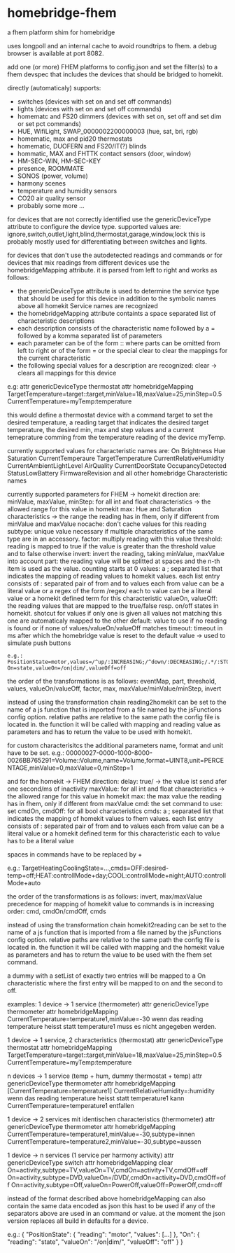 # homebridge-fhem
a fhem platform shim for homebridge

uses longpoll and an internal cache to avoid roundtrips to fhem.
a debug browser is available at port 8082.

add one (or more) FHEM platforms to config.json and set the filter(s) to a fhem devspec that
includes the devices that should be bridged to homekit.

directly (automaticaly) supports:
- switches (devices with set on and set off commands)
- lights (devices with set on and set off commands)
- homematc and FS20 dimmers (devices with set on, set off and set dim or set pct commands)
- HUE, WifiLight, SWAP_0000002200000003 (hue, sat, bri, rgb)
- homematic, max and pid20 thermostats
- homematic, DUOFERN and FS20/IT(?) blinds
- hommatic, MAX and FHTTK contact sensors (door, window)
- HM-SEC-WIN, HM-SEC-KEY
- presence, ROOMMATE
- SONOS (power, volume)
- harmony scenes
- temperature and humidity sensors
- CO20 air quality sensor
- probably some more ...


for devices that are not correctly identified use the genericDeviceType attribute to configure the device type.
supported values are: ignore,switch,outlet,light,blind,thermostat,garage,window,lock
this is probably mostly used for differentiating between switches and lights.


for devices that don't use the autodetected readings and commands or for devices that mix readings from different
devices use the homebridgeMapping attribute. it is parsed from left to right and works as follows:
- the genericDeviceType attribute is used to determine the service type that should be used for this device
  in addition to the symbolic names above all homekit Service names are recognized
- the homebridgeMapping attribute containts a space separated list of characteristic descriptions
- each description consists of the characteristic name followed by a = followed by a komma separated list of parameters
- each parameter can be of the form <command>:<device>:<reading> where parts can be omitted from left to right
  or of the form <name>=<value> or the special clear to clear the mappings for the current characteristic
- the following special values for a description are recognized: clear -> clears all mappings for this device

e.g:
attr <thermostat> genericDeviceType thermostat
attr <thermostat> homebridgeMapping TargetTemperature=target::target,minValue=18,maxValue=25,minStep=0.5 CurrentTemperature=myTemp:temperature

this would define a thermostat device with a command target to set the desired temperature, a reading target that indicates the desired target temperature, the desired min, max and step values and a current temeprature comming from the temperature reading of the device myTemp.


currently supported values for characteristic names are:
  On
  Brightness
  Hue
  Saturation
  CurrentTemperaure
  TargetTemperature
  CurrentRelativeHumidity
  CurrentAmbientLightLevel
  AirQuality
  CurrentDoorState
  OccupancyDetected
  StatusLowBattery
  FirmwareRevision
  and all other homebridge Characteristic names

currently supported parameters for FHEM -> homekit direction are:
  minValue, maxValue, minStep: for all int and float characteristics -> the allowed range for this value in homekit
  max: Hue and Saturation characteristics -> the range the reading has in fhem, only if different from minValue and maxValue
  nocache: don't cache values for this reading
  subtype: unique value necessary if multiple characteristics of the same type are in an accessory.
  factor: multiply reading with this value
  threshold: reading is mapped to true if the value is greater than the threshold value and to false otherwise
  invert: invert the reading, taking minValue, maxValue into account
  part: the reading value will be splitted at spaces and the n-th item is used as the value. counting starts at 0
  values: a ; separated list that indicates the mapping of reading values to homekit values.
          each list entry consists of : separated pair of from and to values
          each from value can be a literal value or a regex of the form /regex/
          each to value can be a literal value or a homekit defined term for this characteristic
  valueOn, valueOff: the reading values that are mapped to the true/false resp. on/off states in homekit. shotcut for values
                     if only one is given all values not matching this one are automaticaly mapped to the other
  default: value to use if no reading is found or if none of values/valueOn/valueOff matches
  timeout: timeout in ms after which the homebridge value is reset to the default value -> used to simulate push buttons

    e.g.: PositionState=motor,values=/^up/:INCREASING;/^down/:DECREASING;/.*/:STOPPED On=state,valueOn=/on|dim/,valueOff=off

  the order of the transformations is as follows: eventMap, part, threshold, values, valueOn/valueOff, factor, max, maxValue/minValue/minStep, invert

  instead of using the transformation chain reading2homekit can be set to the name of a js function that is imported from a file
  named by the jsFunctions config option. relative paths are relative to the same path the config file is located in.
  the function it will be called with mapping and reading value as parameters and has to return the value to be used with homekit.

for custom characterisitcs the additional parameters name, format and unit have to be set.
  e.g.: 00000027-0000-1000-8000-0026BB765291=Volume::Volume,name=Volume,format=UINT8,unit=PERCENTAGE,minValue=0,maxValue=0,minStep=1


and for the homekit -> FHEM direction:
  delay: true/<number> -> the value ist send afer one second/<number>ms of inactivity
  maxValue: for all int and float characteristics -> the allowed range for this value in homekit
  max: the max value the reading has in fhem, only if different from maxValue
  cmd: the set command to use: set <device> <cmd> <value>
  cmdOn, cmdOff: for all bool characteristics
  cmds: a ; separated list that indicates the mapping of homekit values to fhem values.
        each list entry consists of : separated pair of from and to values
        each from value can be a literal value or a homekit defined term for this characteristic
        each to value has to be a literal value

  spaces in commands have to be replaced by +

  e.g.: TargetHeatingCoolingState=...,cmds=OFF:desired-temp+off;HEAT:controllMode+day;COOL:controllMode+night;AUTO:controllMode+auto

  the order of the transformations is as follows: invert, max/maxValue
  precedence for mapping of homekit value to commands is in increasing order: cmd, cmdOn/cmdOff, cmds

  instead of using the transformation chain homekit2reading can be set to the name of a js function that is imported from a file
  named by the jsFunctions config option. relative paths are relative to the same path the config file is located in.
  the function it will be called with mapping and the homekit value as parameters and has to return the value to be used with the fhem set command.

a dummy with a setList of exactly two entries will be mapped to a On characteristic where the first entry will be mapped to on and the second to off.


examples:
1 device -> 1 service (thermometer)
  attr <temp> genericDeviceType thermometer
  attr <temp> homebridgeMapping CurrentTemperature=temperature1,minValue=-30
  wenn das reading temperature heisst statt temperature1 muss es nicht angegeben werden.

1 device -> 1 service, 2 characteristics (thermostat)
  attr <thermostat> genericDeviceType thermostat
  attr <thermostat> homebridgeMapping TargetTemperature=target::target,minValue=18,maxValue=25,minStep=0.5
                                      CurrentTemperature=myTemp:temperature

n devices -> 1 service (temp + hum, dummy thermostat + temp)
  attr <tempHum> genericDeviceType thermometer
  attr <tempHum> homebridgeMapping [CurrentTemperature=temperature1] CurrentRelativeHumidity=<device2>:humidity
  wenn das reading temperature heisst statt temperature1 kann CurrentTemperature=temperature1 entfallen

1 device -> 2 services mit identischen characteristics (thermometer)
  attr <dualTemp> genericDeviceType thermometer
  attr <dualTemp> homebridgeMapping CurrentTemperature=temperature1,minValue=-30,subtype=innen
                                    CurrentTemperature=temperature2,minValue=-30,subtype=aussen

1 device  -> n services (1 service per harmony activity)
  attr <hub> genericDeviceType switch
  attr <hub> homebridgeMapping clear
                               On=activity,subtype=TV,valueOn=TV,cmdOn=activity+TV,cmdOff=off
                               On=activity,subtype=DVD,valueOn=/DVD/,cmdOn=activity+DVD,cmdOff=off
                               On=activity,subtype=Off,valueOn=PowerOff,valueOff=PowerOff,cmd=off



instead of the format described above homebridgeMapping can also contain the same data encoded as json
this hast to be used if any of the separators above are used in an command or value. at the moment the
json version replaces all build in defaults for a device.

e.g.: { "PositionState": { "reading": "motor", "values": [...] }, "On": { "reading": "state", "valueOn": "/on|dim/", "valueOff": "off" } }
